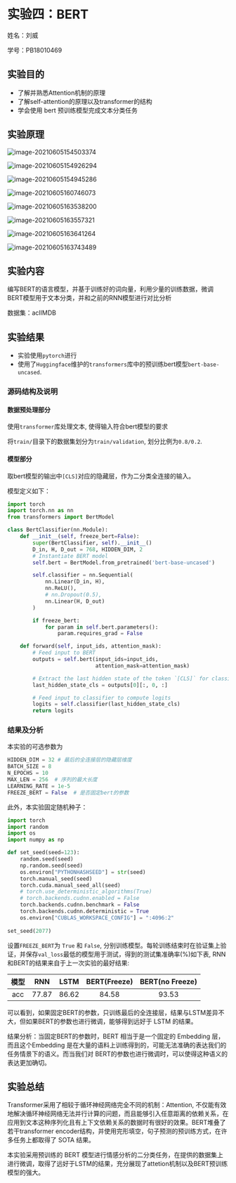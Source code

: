 # 实验四：BERT

姓名：刘威

学号：PB18010469


## 实验目的

* 了解并熟悉Attention机制的原理
* 了解self-attention的原理以及transformer的结构
* 学会使用 bert 预训练模型完成文本分类任务


## 实验原理

![image-20210605154503374](实验四：BERT/image-20210605154503374.png)

![image-20210605154926294](实验四：BERT/image-20210605154926294.png)

![image-20210605154945286](实验四：BERT/image-20210605154945286.png)

![image-20210605160746073](实验四：BERT/image-20210605160746073.png)

![image-20210605163538200](实验四：BERT/image-20210605163538200.png)

![image-20210605163557321](实验四：BERT/image-20210605163557321.png)

![image-20210605163641264](实验四：BERT/image-20210605163641264.png)

![image-20210605163743489](实验四：BERT/image-20210605163743489.png)


## 实验内容

编写BERT的语言模型，并基于训练好的词向量，利用少量的训练数据，微调BERT模型用于文本分类，并和之前的RNN模型进行对比分析

数据集：aclIMDB

## 实验结果

+ 实验使用`pytorch`进行
+ 使用了`Huggingface`维护的`transformers`库中的预训练bert模型`bert-base-uncased`.


### 源码结构及说明

#### 数据预处理部分

使用`transformer`库处理文本, 使得输入符合bert模型的要求

将`train/`目录下的数据集划分为`train/validation`, 划分比例为`0.8/0.2`.

#### 模型部分

取bert模型的输出中`[CLS]`对应的隐藏层，作为二分类全连接的输入。

模型定义如下：

```python
import torch
import torch.nn as nn
from transformers import BertModel

class BertClassifier(nn.Module):
    def __init__(self, freeze_bert=False):
        super(BertClassifier, self).__init__()
        D_in, H, D_out = 768, HIDDEN_DIM, 2
        # Instantiate BERT model
        self.bert = BertModel.from_pretrained('bert-base-uncased')

        self.classifier = nn.Sequential(
            nn.Linear(D_in, H),
            nn.ReLU(),
            # nn.Dropout(0.5),
            nn.Linear(H, D_out)
        )

        if freeze_bert:
            for param in self.bert.parameters():
                param.requires_grad = False

    def forward(self, input_ids, attention_mask):
        # Feed input to BERT
        outputs = self.bert(input_ids=input_ids,
                            attention_mask=attention_mask)

        # Extract the last hidden state of the token `[CLS]` for classification task
        last_hidden_state_cls = outputs[0][:, 0, :]

        # Feed input to classifier to compute logits
        logits = self.classifier(last_hidden_state_cls)
        return logits
```

### 结果及分析

本实验的可选参数为

```python
HIDDEN_DIM = 32	# 最后的全连接层的隐藏层维度
BATCH_SIZE = 8
N_EPOCHS = 10
MAX_LEN = 256  # 序列的最大长度
LEARNING_RATE = 1e-5
FREEZE_BERT = False  # 是否固定bert的参数
```

此外，本实验固定随机种子：

```python
import torch
import random
import os
import numpy as np

def set_seed(seed=123):
    random.seed(seed)
    np.random.seed(seed)
    os.environ["PYTHONHASHSEED"] = str(seed)
    torch.manual_seed(seed)
    torch.cuda.manual_seed_all(seed)
    # torch.use_deterministic_algorithms(True)
    # torch.backends.cudnn.enabled = False
    torch.backends.cudnn.benchmark = False
    torch.backends.cudnn.deterministic = True
    os.environ["CUBLAS_WORKSPACE_CONFIG"] = ":4096:2"
    
set_seed(2077)
```

设置`FREEZE_BERT`为 `True` 和 `False`, 分别训练模型。每轮训练结束时在验证集上验证，并保存`val_loss`最低的模型用于测试，得到的测试集准确率(%)如下表, RNN和BERT的结果来自于上一次实验的最好结果:

|模型|RNN| LSTM| BERT(Freeze) | BERT(no Freeze) |
|:---:|:---:|:---:|:---:|:---:|
| acc |77.87|86.62| 84.58 | 93.53 |

可以看到，如果固定BERT的参数，只训练最后的全连接层，结果与LSTM差异不大，但如果BERT的参数也进行微调，能够得到远好于 LSTM 的结果。

结果分析：当固定BERT的参数时，BERT 相当于是一个固定的 Embedding 层， 而且这个Embedding 是在大量的语料上训练得到的，可能无法准确的表达我们的任务情景下的语义。而当我们对 BERT的参数也进行微调时，可以使得这种语义的表达更加确切。

## 实验总结

Transformer采用了相较于循环神经网络完全不同的机制：Attention, 不仅能有效地解决循环神经网络无法并行计算的问题，而且能够引入任意距离的依赖关系，在应用到文本这种序列化且有上下文依赖关系的数据时有很好的效果。BERT堆叠了若干transformer encoder结构，并使用完形填空，句子预测的预训练方式，在许多任务上都取得了 SOTA 结果。

本实验采用预训练的 BERT 模型进行情感分析的二分类任务，在提供的数据集上进行微调，取得了远好于LSTM的结果，充分展现了attetion机制以及BERT预训练模型的强大。